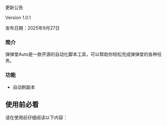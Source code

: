 更新公告

Version 1.0.1

发布日期：2025年9月27日

### 简介

弹弹堂Auto是一款开源的自动化脚本工具，可以帮助你轻松完成弹弹堂的各种任务。

### 功能

- 自动刷副本


## 使用前必看

请在使用前仔细阅读以下内容：